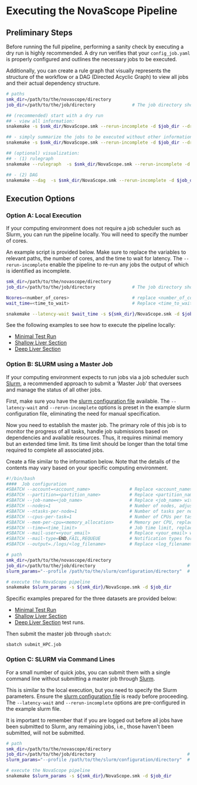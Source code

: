 
# Executing the NovaScope Pipeline

## Preliminary Steps 

Before running the full pipeline, performing a sanity check by executing a dry run is highly recommended. A dry run verifies that your `config_job.yaml` is properly configured and outlines the necessary jobs to be executed. 

Additionally, you can create a rule graph that visually represents the structure of the workflow or a DAG (Directed Acyclic Graph) to view all jobs and their actual dependency structure.

```bash
# paths
smk_dir=/path/to/the/novascope/directory
job_dir=/path/to/the/job/directory              # The job directory should has the `config_job.yaml` file.

## (recommended) start with a dry run
## - view all information:
snakemake -s $smk_dir/NovaScope.smk --rerun-incomplete -d $job_dir --dry-run -p

## - simply summarize the jobs to be executed without other information:
snakemake -s $smk_dir/NovaScope.smk --rerun-incomplete -d $job_dir --dry-run --quiet

## (optional) visualization:
## - (1) rulegraph
snakemake --rulegraph  -s $smk_dir/NovaScope.smk --rerun-incomplete -d $job_dir | dot -Tpdf > rulegraph.pdf

## - (2) DAG
snakemake --dag  -s $smk_dir/NovaScope.smk --rerun-incomplete -d $job_dir | dot -Tpdf > dag.pdf
```

## Execution Options

### Option A: Local Execution

If your computing environment does not require a job scheduler such as Slurm, you can run the pipeline locally. You will need to specify the number of cores.

An example script is provided below. Make sure to replace the variables to relevant paths, the number of cores, and the time to wait for latency. The `--rerun-incomplete` enable the pipeline to re-run any jobs the output of which is identified as incomplete.

```bash
smk_dir=/path/to/the/novascope/directory
job_dir=/path/to/the/job/directory              # The job directory should has the `config_job.yaml` file.

Ncores=<number_of_cores>                        # replace <number_of_cores> by the number of available CPU cores you wish to use
wait_time=<time_to_wait>                        # Replace <time_to_wait> with a specific duration in seconds, e.g., 120. The pipeline pauses for the defined time awaiting an output file if not instantly accessible after a job, compensating for filesystem delay (default: 5).

snakemake --latency-wait $wait_time -s ${smk_dir}/NovaScope.smk -d $job_dir --cores $Ncores --rerun-incomplete 
```


See the following examples to see how to execute the pipeline locally:

* [Minimal Test Run](https://github.com/seqscope/NovaScope/blob/main/testrun/minimal_test_run/submit_local.sh)
* [Shallow Liver Section](https://github.com/seqscope/NovaScope/blob/main/testrun/shallo_liver_section/submit_local.sh)
* [Deep Liver Section](https://github.com/seqscope/NovaScope/blob/main/testrun/deep_liver_section/submit_local.sh)


### Option B: SLURM using a Master Job

If your computing environment expects to run jobs via a job scheduler such [Slurm](https://slurm.schedmd.com/documentation.html), a recommended approach to submit a 'Master Job' that oversees and manage the status of all other jobs. 

First, make sure you have the [slurm configuration file](../installation/slurm.md) available. The `--latency-wait` and `--rerun-incomplete` options is preset in the example slurm configuration file, eliminating the need for manual specification.

Now you need to establish the master job. The primary role of this job is to monitor the progress of all tasks, handle job submissions based on dependencies and available resources. Thus, it requires minimal memory but an extended time limit. Its time limit should be longer than the total time required to complete all associated jobs. 

Create a file similar to the information below. Note that the details of the contents may vary based on your specific computing environment. 

```bash
#!/bin/bash
####  Job configuration
#SBATCH --account=<account_name>               # Replace <account_name> with your account identifier
#SBATCH --partition=<partition_name>           # Replace <partition_name> with your partition name
#SBATCH --job-name=<job_name>                  # Replace <job_name> with a name for your job
#SBATCH --nodes=1                              # Number of nodes, adjust as needed
#SBATCH --ntasks-per-node=1                    # Number of tasks per node, adjust based on requirement
#SBATCH --cpus-per-task=1                      # Number of CPUs per task, adjust as needed
#SBATCH --mem-per-cpu=<memory_allocation>      # Memory per CPU, replace <memory_allocation> with value, e.g., "2000m"
#SBATCH --time=<time_limit>                    # Job time limit, replace <time_limit> with value, e.g., "72:00:00"
#SBATCH --mail-user=<your_email>               # Replace <your_email> with your email address
#SBATCH --mail-type=END,FAIL,REQUEUE           # Notification types for job status
#SBATCH --output=./logs/<log_filename>         # Replace <log_filename> with the log file name pattern

# path
smk_dir=/path/to/the/novascope/directory
job_dir=/path/to/the/job/directory                                   # The job directory should has the `config_job.yaml` file.
slurm_params="--profile /path/to/the/slurm/configuration/directory"  # The slurm configuration directory should have the slurm configuration file: `config.yaml`.

# execute the NovaScope pipeline
snakemake $slurm_params -s ${smk_dir}/NovaScope.smk -d $job_dir 
```

Specific examples prepared for the three datasets are provided below:

* [Minimal Test Run](https://github.com/seqscope/NovaScope/blob/main/testrun/minimal_test_run/submit_HPC.job)
* [Shallow Liver Section](https://github.com/seqscope/NovaScope/blob/main/testrun/shallow_liver_section/submit_HPC.job)
* [Deep Liver Section](https://github.com/seqscope/NovaScope/blob/main/testrun/deep_liver_section/submit_HPC.job) test runs.

Then submit the master job through `sbatch`:

```
sbatch submit_HPC.job
```

### Option C: SLURM via Command Lines

For a small number of quick jobs, you can submit them with a single command line without submitting a master job through [Slurm](https://slurm.schedmd.com/documentation.html). 

This is similar to the local execution, but you need to specify the Slurm parameters. Ensure the [slurm configuration file](../installation/slurm.md) is ready before proceeding. The `--latency-wait` and `--rerun-incomplete` options are pre-configured in the example slurm file.

It is important to remember that if you are logged out before all jobs have been submitted to Slurm, any remaining jobs, i.e., those haven't been submitted, will not be submitted.

```bash
# path
smk_dir=/path/to/the/novascope/directory
job_dir=/path/to/the/job/directory                                   # The job directory should has the `config_job.yaml` file.
slurm_params="--profile /path/to/the/slurm/configuration/directory"  # The slurm directory should have the configuration file: `config.yaml`.

# execute the NovaScope pipeline
snakemake $slurm_params -s ${smk_dir}/NovaScope.smk -d $job_dir
```

